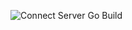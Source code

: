 ![Connect Server Go Build](https://github.com/Jacobinoo/ConnectServerGo/actions/workflows/go.yml/badge.svg)
